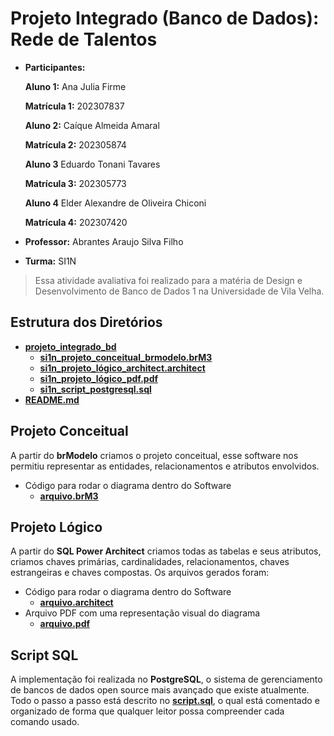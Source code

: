 # Projeto Integrado (Banco de Dados): Rede de Talentos

* **Participantes:**

  **Aluno 1:** Ana Julia Firme

  **Matrícula 1:** 202307837

  **Aluno 2:** Caíque Almeida Amaral

  **Matrícula 2:** 202305874

  **Aluno 3** Eduardo Tonani Tavares

  **Matrícula 3:** 202305773

  **Aluno 4** Elder Alexandre de Oliveira Chiconi

  **Matrícula 4:** 202307420

* **Professor:** Abrantes Araujo Silva Filho
* **Turma:** SI1N

> Essa atividade avaliativa foi realizado para a matéria de Design e Desenvolvimento de Banco de Dados 1 na Universidade de Vila Velha.

## Estrutura dos Diretórios
- **[projeto_integrado_bd](https://)**
  - **[si1n_projeto_conceitual_brmodelo.brM3](https://)**
  - **[si1n_projeto_lógico_architect.architect](https://)**
  - **[si1n_projeto_lógico_pdf.pdf](https://)**
  - **[si1n_script_postgresql.sql](https://)**
- **[README.md](https://)**

## Projeto Conceitual
A partir do **brModelo** criamos o projeto conceitual, esse software nos permitiu representar as entidades, relacionamentos e atributos envolvidos.

- Código para rodar o diagrama dentro do Software
  - **[arquivo.brM3](https://)**

## Projeto Lógico
A partir do **SQL Power Architect** criamos todas as tabelas e seus atributos, criamos chaves primárias, cardinalidades, relacionamentos, chaves estrangeiras e chaves compostas. Os arquivos gerados foram:

- Código para rodar o diagrama dentro do Software
  - **[arquivo.architect](https://)**
- Arquivo PDF com uma representação visual do diagrama
  - **[arquivo.pdf](https://)**

## Script SQL

A implementação foi realizada no **PostgreSQL**, o sistema de gerenciamento de bancos de dados open source mais avançado que existe atualmente. Todo o passo a passo está descrito no **[script.sql](http://)**, o qual está comentado e organizado de forma que qualquer leitor possa compreender cada comando usado.
